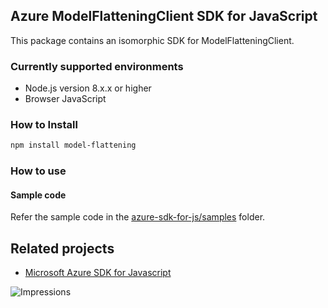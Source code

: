## Azure ModelFlatteningClient SDK for JavaScript

This package contains an isomorphic SDK for ModelFlatteningClient.

### Currently supported environments

- Node.js version 8.x.x or higher
- Browser JavaScript

### How to Install

```bash
npm install model-flattening
```

### How to use

#### Sample code

Refer the sample code in the [azure-sdk-for-js/samples](https://github.com/Azure/azure-sdk-for-js/tree/master/samples) folder.

## Related projects

- [Microsoft Azure SDK for Javascript](https://github.com/Azure/azure-sdk-for-js)


![Impressions](https://azure-sdk-impressions.azurewebsites.net/api/impressions/azure-sdk-for-js%2Fsdk%2Fcdn%2Farm-cdn%2FREADME.png)